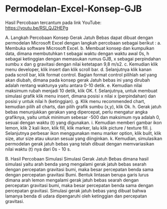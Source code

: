 # Permodelan-Excel-Konsep-GJB
Hasil Percobaan tercantum pada link YouTube: https://youtu.be/RSl_QJ2HEPg

A.	Langkah Percobaan 
Konsep Gerak Jatuh Bebas dapat dibuat dengan permodelan Microsoft Excel dengan langkah percobaan sebagai berikut : 
a.	Membuka software Microsoft Excel.
b.	Membuat konsep dan kumpulkan data, dimana membutuhkan t sebagai waktu dengan waktu awal 0s, h sebagai ketinggian dengan memasukan rumus GJB, x sebagai perpindahan sumbu x dan g gravitasi dengan nilai ketetapan 9,8 m/s2.
c.	Kemudian klik menu developer, klik insert dan klik scroll bar.
d.	Selanjutnya klik kanan pada scroll bar, klik format control. Bagian format control pilihlah sel yang akan diubah, dimana pada konsep gerak Jatuh bebas ini yang dirubah adalah rentang waktunya yaitu antara 0-10 detik.
e.	Kemudian nilai maksimum rubah menjadi 10 detik, klik OK. 
f.	Selanjutnya, untuk membuat simulasi grafik klik menu insert, dimana posisi x nilai x (perpindahan) dan posisi y untuk nilai h (ketinggian). 
g.	Klik menu recommended chart, kemudian pilih all charts, dan pilih grafik sumbu (x,y), klik Ok. 
h.	Gerak jatuh bebas menunjukkan gerakan yang dipercepat, perlu mengatur angka grafiknya, yaitu untuk minimum sebesar -500 dan maksimum nya adalah 0, sesuai dengan waktu (t) yang digunakan.
i.	Kemudian memberi gambar ikon lemon, klik 2 kali ikon, klik fill, klik marker, lalu klik picture / texture fill.
j.	Selanjutnya perbesar ikon menggunakan menu marker option, klik built, klik size, atur size atau ukuran sesuai yang diinginkan.
k.	Kemudian, simulasikan permodelan gerak jatuh bebas yang telah dibuat dengan memvariasikan nilai waktu (t)  nya dari 0s - 10 s.





B.	Hasil Percobaan Simulasi
Simulasi Gerak Jatuh Bebas dimana hasil simulasi yaitu arah benda yang mengalami gerak jatuh bebas searah dengan percepatan gravitasi bumi, maka besar percepatan benda sama dengan percepatan gravitasi Bumi. Bentuk lintasan berupa garis lurus dimana arah lemon mengalami gerak jatuh bebas searah dengan percepatan gravitasi bumi, maka besar percepatan benda sama dengan percepatan gravitasi. Simulasi gerak jatuh bebas yang dibuat bahwa lamanya benda di udara dipengaruhi oleh ketinggian dan percepatan gravitasi.
